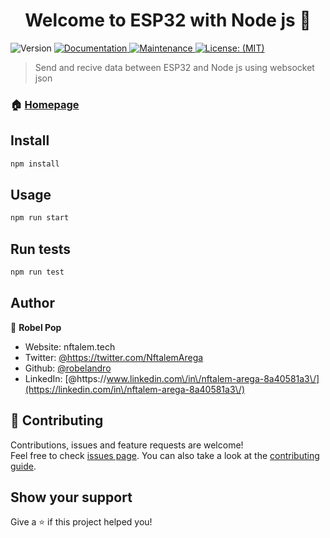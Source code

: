 <h1 align="center">Welcome to ESP32 with Node js 👋</h1>
<p>
  <img alt="Version" src="https://img.shields.io/badge/version-1.0.0-blue.svg?cacheSeconds=2592000" />
  <a href="https://github.com/robelandro/ESP32-Node-js" target="_blank">
    <img alt="Documentation" src="https://img.shields.io/badge/documentation-yes-brightgreen.svg" />
  </a>
  <a href="https://github.com/alcarazolabs/ESP32-websocket-client-and-node.js/graphs/commit-activity" target="_blank">
    <img alt="Maintenance" src="https://img.shields.io/badge/Maintained%3F-yes-green.svg" />
  </a>
  <a href="#" target="_blank">
    <img alt="License: (MIT)" src="https://img.shields.io/github/license/robelandro/ESP32 with Node js" />
  </a>
</p>

> Send and recive data between ESP32 and Node js using websocket json

### 🏠 [Homepage](https://github.com/robelandro/ESP32-Node-js)

## Install

```sh
npm install
```

## Usage

```sh
npm run start
```

## Run tests

```sh
npm run test
```

## Author

👤 **Robel Pop**

* Website: nftalem.tech
* Twitter: [@https:\/\/twitter.com\/NftalemArega](https://twitter.com\/NftalemArega)
* Github: [@robelandro](https://github.com/robelandro)
* LinkedIn: [@https:\/\/www.linkedin.com\/in\/nftalem-arega-8a40581a3\/](https://linkedin.com/in\/nftalem-arega-8a40581a3\/)

## 🤝 Contributing

Contributions, issues and feature requests are welcome!<br />Feel free to check [issues page](https://github.com/alcarazolabs/ESP32-websocket-client-and-node.js/issues). You can also take a look at the [contributing guide](https://github.com/alcarazolabs/ESP32-websocket-client-and-node.js/blob/master/CONTRIBUTING.md).

## Show your support

Give a ⭐️ if this project helped you!
